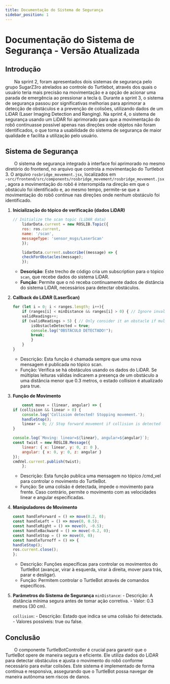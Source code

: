 ```yaml
---
title: Documentação do Sistema de Segurança
sidebar_position: 1
---
```


# Documentação do Sistema de Segurança - Versão Atualizada

## Introdução

&emsp;&emsp;Na sprint 2, foram apresentados dois sistemas de segurança pelo grupo SugarZ3ro atrelados ao controle do Turtlebot, através dos quais o usuário teria mais precisão na movimentação e a opção de acionar uma parada de emergência ao pressionar a tecla `Q`. Durante a sprint 3, o sistema de segurança passou por significativas melhorias para aprimorar a detecção de obstáculos e a prevenção de colisões, utilizando dados de um LiDAR (Laser Imaging Detection and Ranging). Na sprint 4, o sistema de segurança usando um LiDAR foi aprimorado para que a movimentação do robô continuasse possível apenas nas direções onde objetos não foram identificados, o que torna a usabilidade do sistema de segurança de maior qualidade e facilita a utilização pelo usuário.

## Sistema de Segurança

&emsp;&emsp;O sistema de segurança integrado à interface foi aprimorado no mesmo diretório do frontend, no arquivo que controla a movimentação do Turtlebot 3. O arquivo `rosbridge_movement.jsx`, localizados em `~src/frontend/src/components/rosbridge_movement/rosbridge_movement.jsx`, agora a movimentação do robô é interrompida na direção em que o obstáculo foi identificado e, ao mesmo tempo, permite-se que a movimentação do robô continue nas direções onde nenhum obstáculo foi identificado.

1.  **Inicialização do tópico de verificação (dados LiDAR)**
    ```javascript
    // Initialize the scan topic (LiDAR data)
        lidarData.current = new ROSLIB.Topic({
        ros: ros.current,
        name: '/scan',
        messageType: 'sensor_msgs/LaserScan'
        });

        lidarData.current.subscribe((message) => {
        checkForObstacles(message);
        });
    ```
    - **Descrição**: Este trecho de código cria um subscription para o tópico `scan`, que recebe dados do sistema LiDAR.
    - **Função**: Permite que o nó receba continuamente dados de distância do sistema LiDAR, necessários para detectar obstáculos.

2. **Callback do LiDAR (LaserScan)** 
    ```javascript
    for (let i = 0; i < ranges.length; i++){
        if (ranges[i] < minDistance && ranges[i] > 0) { // Ignore invalid readings (e.g., 0 values)
        validReadings++;
        if (validReadings > 5) { // Only consider it an obstacle if multiple valid readings are detected
            isObstacleDetected = true;
            console.log("OBSTÁCULO DETECTADO!");
            break;
            }
        }
    }
    ```
    - Descrição: Esta função é chamada sempre que uma nova mensagem é publicada no tópico scan.
    - Função: Verifica se há obstáculos usando os dados do LiDAR. Se múltiplas leituras válidas indicarem a presença de um obstáculo a uma distância menor que 0.3 metros, o estado collision é atualizado para true.

3. **Função de Movimento**
    ```javascript
        const move = (linear, angular) => {
    if (collision && linear > 0) {
        console.log('Collision detected! Stopping movement.');
        handleStop();
        linear = 0; // Stop forward movement if collision is detected
    }

    console.log(`Moving: linear=${linear}, angular=${angular}`);
    const twist = new ROSLIB.Message({
        linear: { x: linear, y: 0, z: 0 },
        angular: { x: 0, y: 0, z: angular }
    });
    cmdVel.current.publish(twist);
        };

    ```
    - Descrição: Esta função publica uma mensagem no tópico /cmd_vel para controlar o movimento do TurtleBot.
    - Função: Se uma colisão é detectada, impede o movimento para frente. Caso contrário, permite o movimento com as velocidades linear e angular especificadas.

4. **Manipuladores de Movimento**
    ```javascript
    const handleForward = () => move(0.2, 0);
    const handleLeft = () => move(0, 0.5);
    const handleRight = () => move(0, -0.5);
    const handleBackward = () => move(-0.2, 0);
    const handleStop = () => move(0, 0);
    const handleTurnoff = () => {
    handleStop();
    ros.current.close();
    };
    ```
    - Descrição: Funções específicas para controlar os movimentos do TurtleBot (avançar, virar à esquerda, virar à direita, mover para trás, parar e desligar).
    - Função: Permitem controlar o TurtleBot através de comandos específicos.

5. **Parâmetros do Sistema de Segurança**
    `minDistance`:
        - Descrição: A distância mínima segura antes de tomar ação corretiva.
        - Valor: 0.3 metros (30 cm).

    `collision`:
        - Descrição: Estado que indica se uma colisão foi detectada.
        - Valores possíveis: true ou false.

## Conclusão

&emsp;&emsp;O componente TurtleBotController é crucial para garantir que o TurtleBot opere de maneira segura e eficiente. Ele utiliza dados do LiDAR para detectar obstáculos e ajusta o movimento do robô conforme necessário para evitar colisões. Este sistema é implementado de forma contínua e responsiva, assegurando que o TurtleBot possa navegar de maneira autônoma sem riscos de danos.